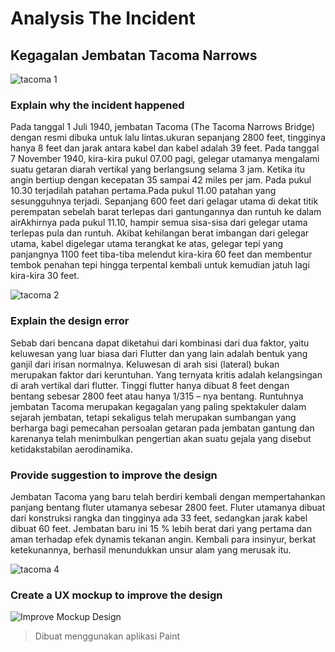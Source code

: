 # Analysis The Incident
## Kegagalan Jembatan Tacoma Narrows
![tacoma 1](https://user-images.githubusercontent.com/62864891/94356062-3fd57880-00b4-11eb-96bb-05fa1ec16517.jpeg)


### Explain why the incident happened
Pada tanggal 1 Juli 1940, jembatan Tacoma (The Tacoma Narrows Bridge) dengan resmi dibuka untuk lalu lintas.ukuran sepanjang 2800 feet, tingginya hanya 8 feet dan jarak antara kabel dan kabel adalah 39 feet. Pada tanggal 7 November 1940, kira-kira pukul 07.00 pagi, gelegar utamanya mengalami suatu getaran diarah vertikal yang berlangsung selama 3 jam. Ketika itu angin bertiup dengan kecepatan 35 sampai 42 miles per jam. Pada pukul 10.30 terjadilah patahan pertama.Pada pukul 11.00 patahan yang sesungguhnya terjadi. Sepanjang 600 feet dari gelagar utama di dekat titik perempatan sebelah barat terlepas dari gantungannya dan runtuh ke dalam airAkhirnya pada pukul 11.10, hampir semua sisa-sisa dari gelegar utama terlepas pula dan runtuh. Akibat kehilangan berat imbangan dari gelegar utama, kabel digelegar utama terangkat ke atas, gelegar tepi yang panjangnya 1100 feet tiba-tiba melendut kira-kira 60 feet dan membentur tembok penahan tepi hingga terpental kembali untuk kemudian jatuh lagi kira-kira 30 feet.

![tacoma 2](https://user-images.githubusercontent.com/62864891/94356127-19fca380-00b5-11eb-94b3-d70f5043cde2.jpeg)

### Explain the design error
Sebab dari bencana dapat diketahui dari kombinasi dari dua faktor, yaitu keluwesan yang luar biasa dari Flutter dan yang lain adalah bentuk yang ganjil dari irisan normalnya. Keluwesan di arah sisi (lateral) bukan merupakan faktor dari keruntuhan. Yang ternyata kritis adalah kelangsingan di arah vertikal dari flutter. Tinggi flutter hanya dibuat 8 feet dengan bentang sebesar 2800 feet atau hanya 1/315 – nya bentang. Runtuhnya jembatan Tacoma merupakan kegagalan yang paling spektakuler dalam sejarah jembatan, tetapi sekaligus telah merupakan sumbangan yang berharga bagi pemecahan persoalan getaran pada jembatan gantung dan karenanya telah menimbulkan pengertian akan suatu gejala yang disebut ketidakstabilan aerodinamika.

### Provide suggestion to improve the design
Jembatan Tacoma yang baru telah berdiri kembali dengan mempertahankan panjang bentang fluter utamanya sebesar 2800 feet. Fluter utamanya dibuat dari konstruksi rangka dan tingginya ada 33 feet, sedangkan jarak kabel dibuat 60 feet. Jembatan baru ini 15 % lebih berat dari yang pertama dan aman terhadap efek dynamis tekanan angin. Kembali para insinyur, berkat ketekunannya, berhasil menundukkan unsur alam yang merusak itu.

![tacoma 4](https://user-images.githubusercontent.com/62864891/94356205-cdfe2e80-00b5-11eb-8f3c-93acf32cb0f5.jpg)

### Create a UX mockup to improve the design

![Improve Mockup Design](https://user-images.githubusercontent.com/62864891/94358018-03ac1300-00c8-11eb-9c57-c92d23f1f62d.png)

>Dibuat menggunakan aplikasi Paint
